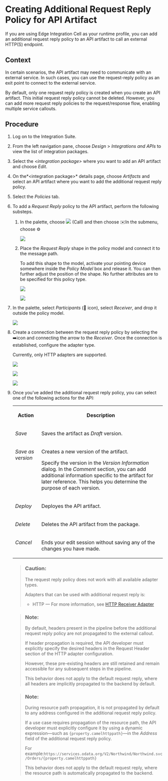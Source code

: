 <!-- loiof08b0866f5ad404f98f16a4472fc8a63 -->

<link rel="stylesheet" type="text/css" href="../css/sap-icons.css"/>

# Creating Additional Request Reply Policy for API Artifact

If you are using Edge Integration Cell as your runtime profile, you can add an additional request reply policy to an API artifact to call an external HTTP\(S\) endpoint.



## Context

In certain scenarios, the API artifact may need to communicate with an external service. In such cases, you can use the request-reply policy as an exit point to connect to the external service.

By default, only one request reply policy is created when you create an API artifact. This initial request reply policy cannot be deleted. However, you can add more request reply policies to the request/response flow, enabling multiple service callouts.



## Procedure

1.  Log on to the Integration Suite.

2.  From the left navigation pane, choose *Design* \> *Integrations and APIs* to view the list of integration packages.

3.  Select the *<integration package\>* where you want to add an API artifact and choose *Edit*.

4.  On the*<integration package\>* details page, choose *Artifacts* and select an API artifact where you want to add the additional request reply policy.

5.  Select the *Policies* tab.

6.  To add a *Request Reply* policy to the API artifact, perform the following substeps.

    1.  In the palette, choose ![](images/external_call_bfbf8b0.png) \(Call\) and then choose :envelope:In the submenu, choose :gear:

        ![](images/Request_Reply_1_1f8d985.png)

    2.  Place the *Request Reply* shape in the policy model and connect it to the message path.

        To add this shape to the model, activate your pointing device somewhere inside the *Policy Model* box and release it. You can then further adjust the position of the shape. No further attributes are to be specified for this policy type.

        ![](images/RR2_b171223.png)

        ![](images/RR3_30b32b9.png)


7.  In the palette, select *Participants* \(<span class="SAP-icons-V5"></span> icon\), select *Receiver*, and drop it outside the policy model.

    ![](images/RR4_39420f5.png)

8.  Create a connection between the request reply policy by selecting the :arrow_right:icon and connecting the arrow to the *Receiver*. Once the connection is established, configure the adapter type.

    Currently, only HTTP adapters are supported.

    ![](images/RR5_4145a51.png)

    ![](images/RR6_557923f.png)

    ![](images/RR_7_39e936d.png)

9.  Once you’ve added the additional request reply policy, you can select one of the following actions for the API:


    <table>
    <tr>
    <th valign="top">

    Action
    
    </th>
    <th valign="top">

    Description
    
    </th>
    </tr>
    <tr>
    <td valign="top">
    
    *Save* 
    
    </td>
    <td valign="top">
    
    Saves the artifact as *Draft* version.
    
    </td>
    </tr>
    <tr>
    <td valign="top">
    
    *Save as version* 
    
    </td>
    <td valign="top">
    
    Creates a new version of the artifact.

    Specify the version in the *Version Information* dialog. In the *Comment* section, you can add additional information specific to the artifact for later reference. This helps you determine the purpose of each version.
    
    </td>
    </tr>
    <tr>
    <td valign="top">
    
    *Deploy* 
    
    </td>
    <td valign="top">
    
    Deployes the API artifact.
    
    </td>
    </tr>
    <tr>
    <td valign="top">
    
    *Delete* 
    
    </td>
    <td valign="top">
    
    Deletes the API artifact from the package.
    
    </td>
    </tr>
    <tr>
    <td valign="top">
    
    *Cancel* 
    
    </td>
    <td valign="top">
    
    Ends your edit session without saving any of the changes you have made.
    
    </td>
    </tr>
    </table>
    
    > ### Caution:  
    > The request reply policy does not work with all available adapter types.
    > 
    > Adapters that can be used with additional request reply is:
    > 
    > -   HTTP — For more information, see [HTTP Receiver Adapter](http-receiver-adapter-2da452e.md)

    > ### Note:  
    > By default, headers present in the pipeline before the additional request reply policy are not propagated to the external callout.
    > 
    > If header propagation is required, the API developer must explicitly specify the desired headers in the Request Header section of the HTTP adapter configuration.
    > 
    > However, these pre-existing headers are still retained and remain accessible for any subsequent steps in the pipeline.
    > 
    > This behavior does not apply to the default request reply, where all headers are implicitly propagated to the backend by default.

    > ### Note:  
    > During resource path propagation, it is not propagated by default to any address configured in the additional request reply policy.
    > 
    > If a use case requires propagation of the resource path, the API developer must explicitly configure it by using a dynamic expression—such as `{property.camelhttppath}`—in the *Address* field of the additional request reply policy.
    > 
    > For example:`https://services.odata.org/V2/Northwind/Northwind.svc/Orders/{property.camelhttppath}`
    > 
    > This behavior does not apply to the default request reply, where the resource path is automatically propagated to the backend.


